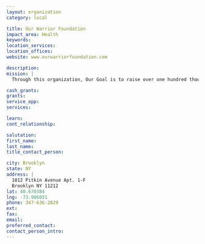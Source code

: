 ```yaml
---
layout: organization
category: local

title: Our Warrior Foundation
impact_area: Health
keywords: 
location_services: 
location_offices: 
website: www.ourwarriorfoundation.com

description: 
mission: |
  Through this organization, Our Goal is to raise over one hundred thousand dollars by Savion’s 14th birthday (February 22, 2013), from sponsors to the foundation. Also providing and supporting committed volunteers who will assist in fundraising. The money raised will assist families by supporting them with Nicely packed meals, Babysitting Fees for sibling, Overnight hospital/hotel stay, books, video games, cds, dvds, and Also Cure for Cancer Research donation.

cash_grants: 
grants: 
service_opp: 
services: 

learn: 
cont_relationship: 

salutation: 
first_name: 
last_name: 
title_contact_person: 

city: Brooklyn
state: NY
address: |
  1812 Pitkin Avenue Apt. 1-F   
  Brooklyn NY 11212
lat: 40.670384
lng: -73.906031
phone: 347-636-2829
ext: 
fax: 
email: 
preferred_contact: 
contact_person_intro: 
---
```


